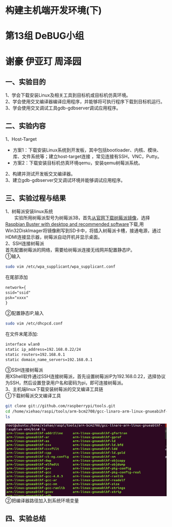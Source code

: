 # 构建主机端开发环境(下)
# 第13组 DeBUG小组
# 谢豪 伊亚玎 周泽园
## 一、实验目的
1、学会下载安装Linux及相关工具到目标机或目标机仿真环境。<br>
2、学会使用交叉编译器编译应用程序，并能够将可执行程序下载到目标机运行。<br>
3、学会使用交叉调试工具gdb-gdbserver调试应用程序。<br>
## 二、实验内容
1、Host-Target <br>
* 方案1：下载安装Linux系统到开发板，其中包括bootloader、内核、模块、库、文件系统等；建立host-target连接 ，常见连接有SSH，VNC，Putty。<br> 
* 方案2：下载安装目标机仿真环境qemu，安装qemu树莓派系统。 <br>

2、构建并测试开发板交叉编译器。<br>
3、建立gdb-gdbserver交叉调试环境并能够调试应用程序。<br>
## 三、实验过程与结果
1、树莓派安装linux系统<br>
&emsp;&emsp;实验所用树莓派型号为树莓派3B，首先[从官网下载树莓派镜像](https://www.raspberrypi.org/downloads/raspbian/ "https://www.raspberrypi.org/downloads/raspbian/")，选择
[Raspbian Buster with desktop and recommended software](https://downloads.raspberrypi.org/raspbian_full_latest.torrent)下载,用Win32DiskImager将镜像刷写到SD卡中，将插入树莓派卡槽，接通电源，通过HDMI连接显示器，树莓派自动开机并显示桌面。<br>
2、SSH连接树莓派<br>
首先配置树莓派的网络，需要给树莓派连接无线网并配置静态IP。<br>
①输入
```bash
sudo vim /etc/wpa_supplicant/wpa_supplicant.conf
```
在尾部添加<br>
```
network={
ssid="ssid"
psk="xxxx"
}
```
②配置静态IP,输入
```bash
sudo vim /etc/dhcpcd.conf
```
在文件末尾添加:<br>
```
interface wlan0
static ip_address=192.168.0.22/24
static routers=192.168.0.1
static domain_name_servers=192.168.0.1
```
③SSH连接树莓派<br>
用XShell软件通过SSH连接树莓派，首先设置树莓派IP为192.168.0.22，选择协议为SSH，然后设置登录用户名和密码为pi，即可连接树莓派。<br>
3、主机端linux下载安装树莓派的交叉编译工具链<br>
①下载树莓派交叉编译工具<br>
```bash
git clone git://github.com/raspberrypi/tools.git
cd /home/xiehao/raspi/tools/arm-bcm2708/gcc-linaro-arm-linux-gnueabihf-raspbian-x64/bin
ls
```
![工具下载](https://github.com/yiyading/Embedded-software/blob/master/20200420_src/img/crosslink.png)<br>
②把编译器路径加入到系统环境变量

## 四、实验总结
